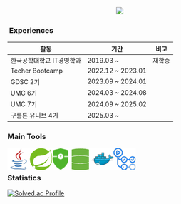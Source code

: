<p align="center">
  <img src="https://capsule-render.vercel.app/api?type=venom&height=100&color=gradient&customColorList=30&textBg=false&desc=Donghoon%20Jeong&fontSize=20">
</p>

###  Experiences

<div width="100%">

| 활동 | 기간 | 비고 |
| --- | --- | --- |
| 한국공학대학교 IT경영학과 | 2019.03 ~ | 재학중 |
| Techer Bootcamp | 2022.12 ~ 2023.01 |  |
| GDSC 2기 | 2023.09 ~ 2024.01 |  |
| UMC 6기  | 2024.03 ~ 2024.08 |  |
| UMC 7기  | 2024.09 ~ 2025.02 |  |
| 구름톤 유니브 4기  | 2025.03 ~ |  |
</div>

### Main Tools
<div width="100%">
  <img align="left" src="https://raw.githubusercontent.com/ydmins/YdMinS/main/icons/java.png" alt="java" height="50px"/>
  <img align="left" src="https://raw.githubusercontent.com/ydmins/YdMinS/main/icons/spring.png" alt="spring" height="50px"/>
  <img align="left" src="https://raw.githubusercontent.com/ydmins/YdMinS/main/icons/spring-security.png" alt="spring security" height="50px"/>
  <img align="left" src="https://raw.githubusercontent.com/ydmins/YdMinS/main/icons/spring-data-jpa.png" alt="spring data jpa" height="50px"/>
  <img align="left" src="https://raw.githubusercontent.com/ydmins/YdMinS/main/icons/docker.png" alt="docker" height="50px"/>
  <img align="left" src="https://raw.githubusercontent.com/ydmins/YdMinS/main/icons/github-actions.png" alt="github actions" height="50px"/>
</div>

<br>
<br>

### Statistics

[![Solved.ac Profile](http://mazassumnida.wtf/api/v2/generate_badge?boj=oehdgns9378)](https://solved.ac/oehdgns9378/)

